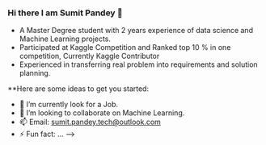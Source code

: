 ### Hi there I am Sumit Pandey 👋

- A Master Degree student with 2 years experience of data science and Machine Learning projects.
- Participated at Kaggle Competition and Ranked top 10 % in one competition, Currently Kaggle Contributor
- Experienced in transferring real problem into requirements and solution planning.

**Here are some ideas to get you started:

- 🔭 I’m currently look for a Job. 
- 👯 I’m looking to collaborate on Machine Learning. 
- 📫 Email: sumit.pandey.tech@outlook.com
- ⚡ Fun fact: ...
-->
